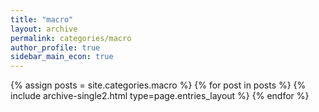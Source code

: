 ```yaml
---
title: "macro"
layout: archive
permalink: categories/macro
author_profile: true
sidebar_main_econ: true
---
```


{% assign posts = site.categories.macro %}
{% for post in posts %} {% include archive-single2.html type=page.entries_layout %} {% endfor %}
